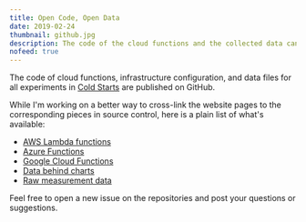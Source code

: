 ```yaml
---
title: Open Code, Open Data
date: 2019-02-24
thumbnail: github.jpg
description: The code of the cloud functions and the collected data can be found on GitHub.
nofeed: true
---
```


The code of cloud functions, infrastructure configuration, and data files for all experiments in [Cold Starts](/serverless/coldstarts/) are published on GitHub.

While I'm working on a better way to cross-link the website pages to the corresponding pieces in source control, here is a plain list of what's available:

- [AWS Lambda functions](https://github.com/mikhailshilkov/cloudbench/tree/master/aws/http)
- [Azure Functions](https://github.com/mikhailshilkov/cloudbench/tree/master/azure/http)
- [Google Cloud Functions](https://github.com/mikhailshilkov/cloudbench/tree/master/gcp/http)
- [Data behind charts](https://github.com/mikhailshilkov/mikhailio-hugo/tree/master/data)
- [Raw measurement data](https://github.com/mikhailshilkov/mikhailio-hugo/tree/master/data/raw)

Feel free to open a new issue on the repositories and post your questions or suggestions.
